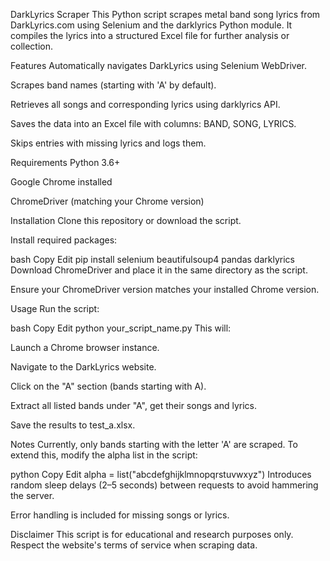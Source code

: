DarkLyrics Scraper
This Python script scrapes metal band song lyrics from DarkLyrics.com using Selenium and the darklyrics Python module. It compiles the lyrics into a structured Excel file for further analysis or collection.

Features
Automatically navigates DarkLyrics using Selenium WebDriver.

Scrapes band names (starting with 'A' by default).

Retrieves all songs and corresponding lyrics using darklyrics API.

Saves the data into an Excel file with columns: BAND, SONG, LYRICS.

Skips entries with missing lyrics and logs them.

Requirements
Python 3.6+

Google Chrome installed

ChromeDriver (matching your Chrome version)

Installation
Clone this repository or download the script.

Install required packages:

bash
Copy
Edit
pip install selenium beautifulsoup4 pandas darklyrics
Download ChromeDriver and place it in the same directory as the script.

Ensure your ChromeDriver version matches your installed Chrome version.

Usage
Run the script:

bash
Copy
Edit
python your_script_name.py
This will:

Launch a Chrome browser instance.

Navigate to the DarkLyrics website.

Click on the "A" section (bands starting with A).

Extract all listed bands under "A", get their songs and lyrics.

Save the results to test_a.xlsx.

Notes
Currently, only bands starting with the letter 'A' are scraped. To extend this, modify the alpha list in the script:

python
Copy
Edit
alpha = list("abcdefghijklmnopqrstuvwxyz")
Introduces random sleep delays (2–5 seconds) between requests to avoid hammering the server.

Error handling is included for missing songs or lyrics.

Disclaimer
This script is for educational and research purposes only. Respect the website's terms of service when scraping data.
